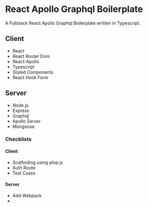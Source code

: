 # React Apollo Graphql Boilerplate

A Fullstack React Apollo Graphql Boilerplate written in Typescript.

## Client

- React
- React Router Dom
- React-Apollo
- Typescript
- Styled Components
- React Hook Form

## Server

- Node.js
- Express
- Graphql
- Apollo Server
- Mongoose

### Checklists

#### Client

- Scalfolding using plop.js
- Auth Route
- Test Cases

#### Server

- Add Webpack
-
